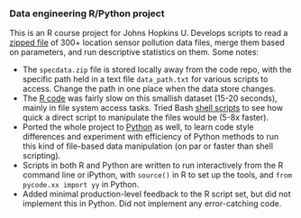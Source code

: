 ### Data engineering R/Python project
This is an R course project for Johns Hopkins U. Develops scripts to read a <a href='https://d396qusza40orc.cloudfront.net/rprog%2Fdata%2Fspecdata.zip'>zipped file</a> of 300+ location sensor pollution data files, merge them based on parameters, and run descriptive statistics on them. Some notes:  
  - The `specdata.zip` file is stored locally away from the code repo, with the specific path held in a text file `data_path.txt` for various scripts to access. Change the path in one place when the data store changes.
  - The [R code](/r-code) was fairly slow on this smallish dataset (15-20 seconds), mainly in file system access tasks. Tried Bash [shell scripts](/bash-code) to see how quick a direct script to manipulate the files would be (5-8x faster).
  - Ported the whole project to [Python](/pycode) as well, to learn code style differences and experiment with efficiency of Python methods to run this kind of file-based data manipulation (on par or faster than shell scripting).
  - Scripts in both R and Python are written to run interactively from the R command line or iPython, with `source()` in R to set up the tools, and `from pycode.xx import yy` in Python.
  - Added minimal production-level feedback to the R script set, but did not implement this in Python. Did not implement any error-catching code.
